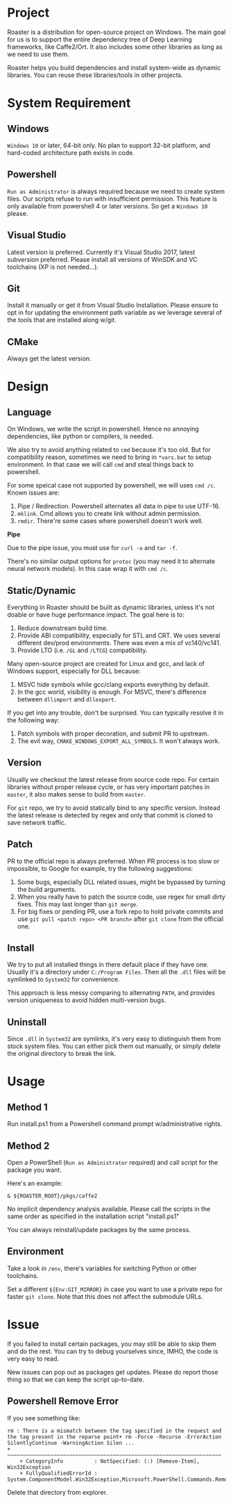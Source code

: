 Project
================

Roaster is a distribution for open-source project on Windows.
The main goal for us is to support the entire dependency tree of Deep Learning frameworks, like Caffe2/Ort.
It also includes some other libraries as long as we need to use them.

Roaster helps you build dependencies and install system-wide as dynamic libraries.
You can reuse these libraries/tools in other projects.

System Requirement
================

Windows
----------

`Windows 10` or later, 64-bit only.
No plan to support 32-bit platform, and hard-coded architecture path exists in code.

Powershell
----------

`Run as Administrator` is always required because we need to create system files.
Our scripts refuse to run with insufficient permission.
This feature is only available from powershell 4 or later versions.
So get a `Windows 10` please.

Visual Studio
----------

Latest version is preferred.
Currently it's Visual Studio 2017, latest subversion preferred.
Please install all versions of WinSDK and VC toolchains (XP is not needed...).

Git
----------
Install it manually or get it from Visual Studio Installation.
Please ensure to opt in for updating the environment path variable as we leverage several of the tools that are installed along w/git.

CMake
----------

Always get the latest version.

Design
================

Language
----------
On Windows, we write the script in powershell.
Hence no annoying dependencies, like python or compilers, is needed.

We also try to avoid anything related to `cmd` because it's too old.
But for compatibility reason, sometimes we need to bring in `*vars.bat` to setup environment.
In that case we will call `cmd` and steal things back to powershell.

For some speical case not supported by powershell, we will uses `cmd /c`.
Known issues are:
1. Pipe / Redirection. Powershell alternates all data in pipe to use UTF-16.
2. `mklink`. Cmd allows you to create link without admin permission.
3. `rmdir`. There're some cases where powershell doesn't work well.

**Pipe**

Due to the pipe issue, you must use for `curl -o` and `tar -f`.

There's no similar output options for `protoc` (you may need it to alternate neural network models).
In this case wrap it with `cmd /c`.

Static/Dynamic
----------

Everything in Roaster should be built as dynamic libraries, unless it's not doable or have huge performance impact.
The goal here is to:
1. Reduce downstream build time.
2. Provide ABI compatibility, especially for STL and CRT. We uses several different dev/prod environments. There was even a mix of vc140/vc141.
3. Provide LTO (i.e. `/GL` and `/LTCG`) compatibility.

Many open-source project are created for Linux and gcc, and lack of Windows support, especially for DLL because:
1. MSVC hide symbols while gcc/clang exports everything by default.
2. In the gcc world, visibility is enough. For MSVC, there's difference between `dllimport` and `dllexport`.

If you get into any trouble, don't be surprised.
You can typically resolve it in the following way:
1. Patch symbols with proper decoration, and submit PR to upstream.
2. The evil way, `CMAKE_WINDOWS_EXPORT_ALL_SYMBOLS`. It won't always work.

Version
----------

Usually we checkout the latest release from source code repo.
For certain libraries without proper release cycle, or has very important patches in `master`, it also makes sense to build from `master`.

For `git` repo, we try to avoid statically bind to any specific version.
Instead the latest release is detected by regex and only that commit is cloned to save network traffic.

Patch
----------

PR to the official repo is always preferred.
When PR process is too slow or impossible, to Google for example, try the following suggestions:

1. Some bugs, especially DLL related issues, might be bypassed by turning the build arguments.
2. When you really have to patch the source code, use regex for small dirty fixes. This may last longer than `git merge`.
3. For big fixes or pending PR, use a fork repo to hold private commits and use `git pull <patch repo> <PR branch>` after `git clone` from the official one.

Install
----------

We try to put all installed things in there default place if they have one.
Usually it's a directory under `C:/Program Files`.
Then all the `.dll` files will be symlinked to `System32` for convenience.

This approach is less messy comparing to alternating `PATH`, and provides version uniqueness to avoid hidden multi-version bugs.

Uninstall
----------
Since `.dll` in `System32` are symlinks, it's very easy to distinguish them from stock system files.
You can either pick them out manually, or simply delete the original directory to break the link.

Usage
================

Method 1
--------
Run install.ps1 from a Powershell command prompt w/administrative rights.

Method 2
--------
Open a PowerShell (`Run as Administrator` required) and call script for the package you want.

Here's an example:
```
& ${ROASTER_ROOT}/pkgs/caffe2
```

No implicit dependency analysis available. Please call the scripts in the same order as specified
in the installation script "install.ps1"

You can always reinstall/update packages by the same process.

Environment
----------

Take a look in `/env`, there's variables for switching Python or other toolchains.

Set a different `${Env:GIT_MIRROR}` in case you want to use a private repo for faster `git clone`.
Note that this does not affect the submodule URLs.

Issue
================

If you failed to install certain packages, you may still be able to skip them and do the rest.
You can try to debug yourselves since, IMHO, the code is very easy to read.

New issues can pop out as packages get updates.
Please do report those thing so that we can keep the script up-to-date.

Powershell Remove Error
--------
If you see something like:
```
rm : There is a mismatch between the tag specified in the request and the tag present in the reparse point+ rm -Force -Recurse -ErrorAction SilentlyContinue -WarningAction Silen ...
+ ~~~~~~~~~~~~~~~~~~~~~~~~~~~~~~~~~~~~~~~~~~~~~~~~~~~~~~~~~~~~~~~~~~~~~
    + CategoryInfo          : NotSpecified: (:) [Remove-Item], Win32Exception
    + FullyQualifiedErrorId : System.ComponentModel.Win32Exception,Microsoft.PowerShell.Commands.RemoveItemCommand
```
Delete that directory from explorer.
